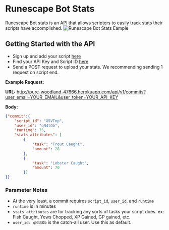 # Runescape Bot Stats

Runescape Bot stats is an API that allows scripters to easily track stats their scripts have accomplished.
![Runescape Bot Stats Eample](https://i.imgur.com/FhPmbF7.png)
## Getting Started with the API

* Sign up and add your script [here](https://pure-woodland-47666.herokuapp.com/scripts/new/)
* Find your API Key and Script ID [here](https://pure-woodland-47666.herokuapp.com/users/edit/)
* Send a POST request to upload your stats. We recommending sending 1 request on script end.

**Example Request:**

**URL:** http://pure-woodland-47666.herokuapp.com/api/v1/commits?user_email=YOUR_EMAIL&user_token=YOUR_API_KEY

**Body:**
```JSON
{"commit":{
    "script_id": "X5VTnp",
    "user_id": "qN4tOb",
    "runtime": 75,
    "stats_attributes": [
        {
            "task": "Trout Caught",
            "amount": 28
        },
        {
            "task": "Lobster Caught",
            "amount": 70
        }]
}}
```
### Parameter Notes
* At the very least, a commit requires `script_id`, `user_id`, and `runtime`
* `runtime` is in minutes
* `stats_attributes` are for tracking any sorts of tasks your script does. ex: Fish Caught, Yews Chopped, XP Gained, GP gained, etc.
* `user_id: qN4tOb` is the catch-all user. Use this as default.


<!--- 

# README

This README would normally document whatever steps are necessary to get the
application up and running.

Things you may want to cover:

* Ruby version

* System dependencies

* Configuration

* Database creation

* Database initialization

* How to run the test suite

* Services (job queues, cache servers, search engines, etc.)

* Deployment instructions

* ...
--->
